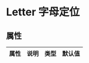 # Letter 字母定位

<code src="./demo/index.tsx"></code>

## 属性

| 属性 | 说明 | 类型 | 默认值 |
| ---- | ---- | ---- | ------ |
